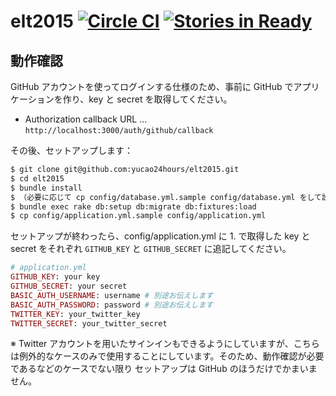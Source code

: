 # elt2015 [![Circle CI](https://circleci.com/gh/yucao24hours/elt2015.svg?style=svg)](https://circleci.com/gh/yucao24hours/elt2015) [![Stories in Ready](https://badge.waffle.io/yucao24hours/elt2015.png?label=ready&title=Ready)](https://waffle.io/yucao24hours/elt2015)

## 動作確認

GitHub アカウントを使ってログインする仕様のため、事前に GitHub でアプリケーションを作り、key と secret を取得してください。

- Authorization callback URL ... `http://localhost:3000/auth/github/callback`

その後、セットアップします：

```sh
$ git clone git@github.com:yucao24hours/elt2015.git
$ cd elt2015
$ bundle install
$ （必要に応じて cp config/database.yml.sample config/database.yml をして設定する）
$ bundle exec rake db:setup db:migrate db:fixtures:load
$ cp config/application.yml.sample config/application.yml
```

セットアップが終わったら、config/application.yml に 1. で取得した key と secret をそれぞれ `GITHUB_KEY` と `GITHUB_SECRET` に追記してください。

```ruby
# application.yml
GITHUB_KEY: your key
GITHUB_SECRET: your secret
BASIC_AUTH_USERNAME: username # 別途お伝えします
BASIC_AUTH_PASSWORD: password # 別途お伝えします
TWITTER_KEY: your_twitter_key
TWITTER_SECRET: your_twitter_secret
```

※ Twitter アカウントを用いたサインインもできるようにしていますが、こちらは例外的なケースのみで使用することにしています。そのため、動作確認が必要であるなどのケースでない限り セットアップは GitHub のほうだけでかまいません。
